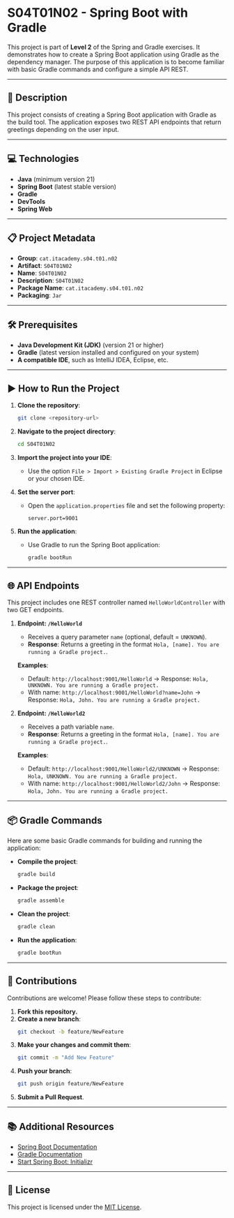 # S04T01N02 - Spring Boot with Gradle

This project is part of **Level 2** of the Spring and Gradle exercises. It demonstrates how to create a Spring Boot application using Gradle as the dependency manager. The purpose of this application is to become familiar with basic Gradle commands and configure a simple API REST.

---

## 📄 Description

This project consists of creating a Spring Boot application with Gradle as the build tool. The application exposes two REST API endpoints that return greetings depending on the user input.

---

## 💻 Technologies

- **Java** (minimum version 21)
- **Spring Boot** (latest stable version)
- **Gradle**
- **DevTools**
- **Spring Web**

---

## 📋 Project Metadata

- **Group**: `cat.itacademy.s04.t01.n02`
- **Artifact**: `S04T01N02`
- **Name**: `S04T01N02`
- **Description**: `S04T01N02`
- **Package Name**: `cat.itacademy.s04.t01.n02`
- **Packaging**: `Jar`

---

## 🛠️ Prerequisites

- **Java Development Kit (JDK)** (version 21 or higher)
- **Gradle** (latest version installed and configured on your system)
- **A compatible IDE**, such as IntelliJ IDEA, Eclipse, etc.

---

## ▶️ How to Run the Project

1. **Clone the repository**:
   ```bash
   git clone <repository-url>
   ```

2. **Navigate to the project directory**:
   ```bash
   cd S04T01N02
   ```

3. **Import the project into your IDE**:
   - Use the option `File > Import > Existing Gradle Project` in Eclipse or your chosen IDE.

4. **Set the server port**:
   - Open the `application.properties` file and set the following property:
     ```properties
     server.port=9001
     ```

5. **Run the application**:
   - Use Gradle to run the Spring Boot application:
     ```bash
     gradle bootRun
     ```

---

## 🌐 API Endpoints

This project includes one REST controller named `HelloWorldController` with two GET endpoints.

1. **Endpoint: `/HelloWorld`**  
   - Receives a query parameter `name` (optional, default = `UNKNOWN`).
   - **Response**: Returns a greeting in the format `Hola, [name]. You are running a Gradle project.`.

   **Examples**:
   - Default: `http://localhost:9001/HelloWorld` → Response: `Hola, UNKNOWN. You are running a Gradle project.`
   - With name: `http://localhost:9001/HelloWorld?name=John` → Response: `Hola, John. You are running a Gradle project.`

2. **Endpoint: `/HelloWorld2`**  
   - Receives a path variable `name`.
   - **Response**: Returns a greeting in the format `Hola, [name]. You are running a Gradle project.`.

   **Examples**:
   - Default: `http://localhost:9001/HelloWorld2/UNKNOWN` → Response: `Hola, UNKNOWN. You are running a Gradle project.`
   - With name: `http://localhost:9001/HelloWorld2/John` → Response: `Hola, John. You are running a Gradle project.`

---

## 📦 Gradle Commands

Here are some basic Gradle commands for building and running the application:

- **Compile the project**:
  ```bash
  gradle build
  ```

- **Package the project**:
  ```bash
  gradle assemble
  ```

- **Clean the project**:
  ```bash
  gradle clean
  ```

- **Run the application**:
  ```bash
  gradle bootRun
  ```

---

## 🤝 Contributions

Contributions are welcome! Please follow these steps to contribute:

1. **Fork this repository.**
2. **Create a new branch**:
   ```bash
   git checkout -b feature/NewFeature
   ```
3. **Make your changes and commit them**:
   ```bash
   git commit -m "Add New Feature"
   ```
4. **Push your branch**:
   ```bash
   git push origin feature/NewFeature
   ```
5. **Submit a Pull Request**.

---

## 📚 Additional Resources

- [Spring Boot Documentation](https://spring.io/projects/spring-boot)
- [Gradle Documentation](https://gradle.org/)
- [Start Spring Boot: Initializr](https://start.spring.io/)

---

## 📝 License

This project is licensed under the [MIT License](LICENSE).
